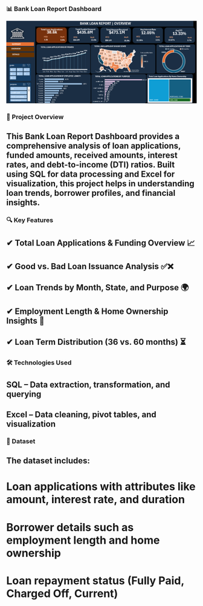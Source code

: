 ### 📊 Bank Loan Report Dashboard
![bank_loan_overview](https://github.com/NandiniGangadar/bank_loan_project/blob/main/bank_loan_overview.png)

### 📌 Project Overview
## This Bank Loan Report Dashboard provides a comprehensive analysis of loan applications, funded amounts, received amounts, interest rates, and debt-to-income (DTI) ratios. Built using SQL for data processing and Excel for visualization, this project helps in understanding loan trends, borrower profiles, and financial insights.
### 🔍 Key Features
## ✔ Total Loan Applications & Funding Overview 📈
## ✔ Good vs. Bad Loan Issuance Analysis ✅❌
## ✔ Loan Trends by Month, State, and Purpose 🌍
## ✔ Employment Length & Home Ownership Insights 🏡
## ✔ Loan Term Distribution (36 vs. 60 months) ⏳
### 🛠 Technologies Used
## SQL – Data extraction, transformation, and querying
## Excel – Data cleaning, pivot tables, and visualization
### 📂 Dataset
## The dataset includes:
# Loan applications with attributes like amount, interest rate, and duration
# Borrower details such as employment length and home ownership
# Loan repayment status (Fully Paid, Charged Off, Current)


